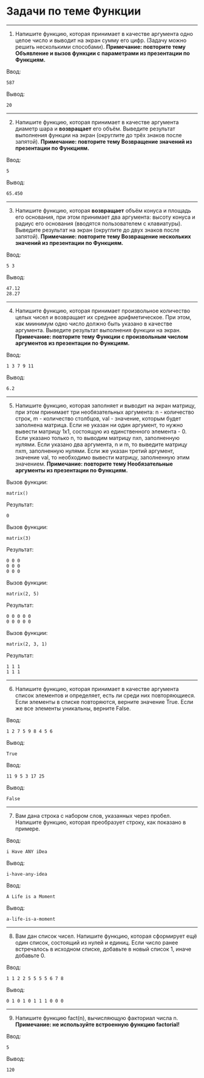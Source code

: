 # Задачи по теме Функции
------------------------------------------------------------
1. Напишите функцию, которая принимает в качестве аргумента одно целое число и выводит на экран сумму его цифр. (Задачу можно решить несколькими способами).
__Примечание: повторите тему Объявление и вызов функции с параметрами из презентации по Функциям.__

Ввод:
```
587
```
Вывод:
```
20
```
------------------------------------------------------------
2. Напишите функцию, которая принимает в качестве аргумента диаметр шара и __возвращает__ его объём. Выведите результат выполнения функции на экран (округлите до трёх знаков после запятой).
__Примечание: повторите тему Возвращение значений из презентации по Функциям.__

Ввод:
```
5
```
Вывод:
```
65.450
```
------------------------------------------------------------
3. Напишите функцию, которая __возвращает__ объём конуса и площадь его основания, при этом принимает два аргумента: высоту конуса и радиус его основания (вводятся пользователем с клавиатуры). Выведите результат на экран (округлите до двух знаков после запятой).
__Примечание: повторите тему Возвращение нескольких значений из презентации по Функциям.__

Ввод:
```
5 3
```
Вывод:
```
47.12
28.27
```
------------------------------------------------------------
4. Напишите функцию, которая принимает произвольное количество целых чисел и возвращает их среднее арифметическое. При этом, как миинимум одно число должно быть указано в качестве аргумента. Выведите результат выполнения функции на экран.
__Примечание: повторите тему Функции с произвольным числом аргументов из презентации по Функциям.__

Ввод:
```
1 3 7 9 11
```
Вывод:
```
6.2
```
------------------------------------------------------------
5. Напишите функцию, которая заполняет и выводит на экран матрицу, при этом принимает три необязательных аргумента: n - количество строк, m - количество столбцов, val - значение, которым будет заполнена матрица. Если не указан ни один аргумент, то нужно вывести матрицу 1х1, состоящую из единственного элемента - 0. Если указано только n, то выводим матрицу nxn, заполненную нулями. Если указано два аргумента, n и m, то выведите матрицу nxm, заполненную нулями. Если же указан третий аргумент, значение val, то необходимо вывести матрицу, заполненную этим значением.
__Примечание: повторите тему Необязательные аргументы из презентации по Функциям.__

Вызов функции:
```
matrix()
```
Результат:
```
0
```

Вызов функции:
```
matrix(3)
```
Результат:
```
0 0 0
0 0 0
0 0 0
```

Вызов функции:
```
matrix(2, 5)
```
Результат:
```
0 0 0 0 0
0 0 0 0 0
```

Вызов функции:
```
matrix(2, 3, 1)
```
Результат:
```
1 1 1
1 1 1
```
------------------------------------------------------------
6. Напишите функцию, которая принимает в качестве аргумента список элементов и определяет, есть ли среди них повторяющиеся. Если элементы в списке повторяются, верните значение True. Если же все элементы уникальны, верните False.

Ввод:
```
1 2 7 5 9 8 4 5 6
```
Вывод:
```
True
```

Ввод:
```
11 9 5 3 17 25
```
Вывод:
```
False
```
------------------------------------------------------------
7. Вам дана строка с набором слов, указанных через пробел. Напишите функцию, которая преобразует строку, как показано в примере.

Ввод:
```
i Have ANY iDea
```
Вывод:
```
i-have-any-idea
```

Ввод:
```
A Life is a Moment
```
Вывод:
```
a-life-is-a-moment
```
------------------------------------------------------------
8. Вам дан список чисел. Напишите функцию, которая сформирует ещё один список, состоящий из нулей и единиц. Если число ранее встречалось в исходном списке, добавьте в новый список 1, иначе добавьте 0.

Ввод:
```
1 1 2 2 5 5 5 5 6 7 8
```
Вывод:
```
0 1 0 1 0 1 1 1 0 0 0
```
------------------------------------------------------------
9. Напишите функцию fact(n), вычисляющую факториал числа n. __Примечание: не используйте встроенную функцию factorial!__

Ввод:
```
5
```
Вывод:
```
120
```
